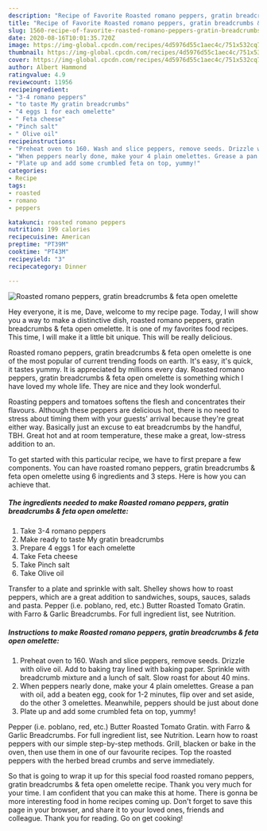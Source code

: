 ```yaml
---
description: "Recipe of Favorite Roasted romano peppers, gratin breadcrumbs &amp;amp; feta open omelette"
title: "Recipe of Favorite Roasted romano peppers, gratin breadcrumbs &amp;amp; feta open omelette"
slug: 1560-recipe-of-favorite-roasted-romano-peppers-gratin-breadcrumbs-and-amp-feta-open-omelette
date: 2020-08-16T10:01:35.720Z
image: https://img-global.cpcdn.com/recipes/4d5976d55c1aec4c/751x532cq70/roasted-romano-peppers-gratin-breadcrumbs-feta-open-omelette-recipe-main-photo.jpg
thumbnail: https://img-global.cpcdn.com/recipes/4d5976d55c1aec4c/751x532cq70/roasted-romano-peppers-gratin-breadcrumbs-feta-open-omelette-recipe-main-photo.jpg
cover: https://img-global.cpcdn.com/recipes/4d5976d55c1aec4c/751x532cq70/roasted-romano-peppers-gratin-breadcrumbs-feta-open-omelette-recipe-main-photo.jpg
author: Albert Hammond
ratingvalue: 4.9
reviewcount: 11956
recipeingredient:
- "3-4 romano peppers"
- "to taste My gratin breadcrumbs"
- "4 eggs 1 for each omelette"
- " Feta cheese"
- "Pinch salt"
- " Olive oil"
recipeinstructions:
- "Preheat oven to 160. Wash and slice peppers, remove seeds. Drizzle with olive oil. Add to baking tray lined with baking paper. Sprinkle with breadcrumb mixture and a lunch of salt. Slow roast for about 40 mins."
- "When peppers nearly done, make your 4 plain omelettes. Grease a pan with oil, add a beaten egg, cook for 1-2 minutes, flip over and set aside, do the other 3 omelettes. Meanwhile, peppers should be just about done"
- "Plate up and add some crumbled feta on top, yummy!"
categories:
- Recipe
tags:
- roasted
- romano
- peppers

katakunci: roasted romano peppers 
nutrition: 199 calories
recipecuisine: American
preptime: "PT39M"
cooktime: "PT43M"
recipeyield: "3"
recipecategory: Dinner

---
```



![Roasted romano peppers, gratin breadcrumbs &amp; feta open omelette](https://img-global.cpcdn.com/recipes/4d5976d55c1aec4c/751x532cq70/roasted-romano-peppers-gratin-breadcrumbs-feta-open-omelette-recipe-main-photo.jpg)

Hey everyone, it is me, Dave, welcome to my recipe page. Today, I will show you a way to make a distinctive dish, roasted romano peppers, gratin breadcrumbs &amp; feta open omelette. It is one of my favorites food recipes. This time, I will make it a little bit unique. This will be really delicious.

Roasted romano peppers, gratin breadcrumbs &amp; feta open omelette is one of the most popular of current trending foods on earth. It's easy, it's quick, it tastes yummy. It is appreciated by millions every day. Roasted romano peppers, gratin breadcrumbs &amp; feta open omelette is something which I have loved my whole life. They are nice and they look wonderful.

Roasting peppers and tomatoes softens the flesh and concentrates their flavours. Although these peppers are delicious hot, there is no need to stress about timing them with your guests&#39; arrival because they&#39;re great either way. Basically just an excuse to eat breadcrumbs by the handful, TBH. Great hot and at room temperature, these make a great, low-stress addition to an.


To get started with this particular recipe, we have to first prepare a few components. You can have roasted romano peppers, gratin breadcrumbs &amp; feta open omelette using 6 ingredients and 3 steps. Here is how you can achieve that.

<!--inarticleads1-->

##### The ingredients needed to make Roasted romano peppers, gratin breadcrumbs &amp; feta open omelette:

1. Take 3-4 romano peppers
1. Make ready to taste My gratin breadcrumbs
1. Prepare 4 eggs 1 for each omelette
1. Take  Feta cheese
1. Take Pinch salt
1. Take  Olive oil


Transfer to a plate and sprinkle with salt. Shelley shows how to roast peppers, which are a great addition to sandwiches, soups, sauces, salads and pasta. Pepper (i.e. poblano, red, etc.) Butter Roasted Tomato Gratin. with Farro &amp; Garlic Breadcrumbs. For full ingredient list, see Nutrition. 

<!--inarticleads2-->

##### Instructions to make Roasted romano peppers, gratin breadcrumbs &amp; feta open omelette:

1. Preheat oven to 160. Wash and slice peppers, remove seeds. Drizzle with olive oil. Add to baking tray lined with baking paper. Sprinkle with breadcrumb mixture and a lunch of salt. Slow roast for about 40 mins.
1. When peppers nearly done, make your 4 plain omelettes. Grease a pan with oil, add a beaten egg, cook for 1-2 minutes, flip over and set aside, do the other 3 omelettes. Meanwhile, peppers should be just about done
1. Plate up and add some crumbled feta on top, yummy!


Pepper (i.e. poblano, red, etc.) Butter Roasted Tomato Gratin. with Farro &amp; Garlic Breadcrumbs. For full ingredient list, see Nutrition. Learn how to roast peppers with our simple step-by-step methods. Grill, blacken or bake in the oven, then use them in one of our favourite recipes. Top the roasted peppers with the herbed bread crumbs and serve immediately. 

So that is going to wrap it up for this special food roasted romano peppers, gratin breadcrumbs &amp; feta open omelette recipe. Thank you very much for your time. I am confident that you can make this at home. There is gonna be more interesting food in home recipes coming up. Don't forget to save this page in your browser, and share it to your loved ones, friends and colleague. Thank you for reading. Go on get cooking!

